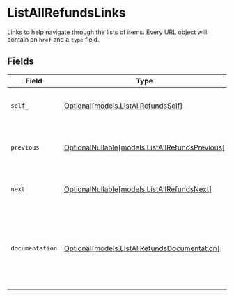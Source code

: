 # ListAllRefundsLinks

Links to help navigate through the lists of items. Every URL object will contain an `href` and a `type` field.


## Fields

| Field                                                                                      | Type                                                                                       | Required                                                                                   | Description                                                                                |
| ------------------------------------------------------------------------------------------ | ------------------------------------------------------------------------------------------ | ------------------------------------------------------------------------------------------ | ------------------------------------------------------------------------------------------ |
| `self_`                                                                                    | [Optional[models.ListAllRefundsSelf]](../models/listallrefundsself.md)                     | :heavy_minus_sign:                                                                         | The URL to the current set of items.                                                       |
| `previous`                                                                                 | [OptionalNullable[models.ListAllRefundsPrevious]](../models/listallrefundsprevious.md)     | :heavy_minus_sign:                                                                         | The previous set of items, if available.                                                   |
| `next`                                                                                     | [OptionalNullable[models.ListAllRefundsNext]](../models/listallrefundsnext.md)             | :heavy_minus_sign:                                                                         | The next set of items, if available.                                                       |
| `documentation`                                                                            | [Optional[models.ListAllRefundsDocumentation]](../models/listallrefundsdocumentation.md)   | :heavy_minus_sign:                                                                         | In v2 endpoints, URLs are commonly represented as objects with an `href` and `type` field. |